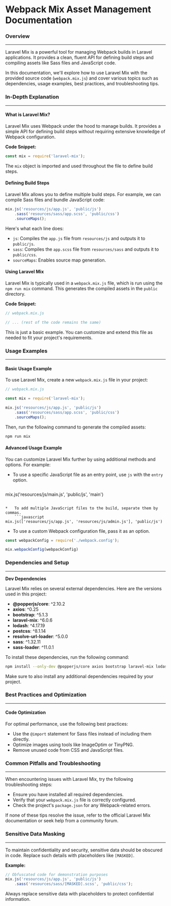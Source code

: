 **Webpack Mix Asset Management Documentation**
=====================================================

### Overview
---------------

Laravel Mix is a powerful tool for managing Webpack builds in Laravel applications. It provides a clean, fluent API for defining build steps and compiling assets like Sass files and JavaScript code.

In this documentation, we'll explore how to use Laravel Mix with the provided source code (`webpack.mix.js`) and cover various topics such as dependencies, usage examples, best practices, and troubleshooting tips.

### In-Depth Explanation
------------------------

#### What is Laravel Mix?

Laravel Mix uses Webpack under the hood to manage builds. It provides a simple API for defining build steps without requiring extensive knowledge of Webpack configuration.

**Code Snippet:**
```javascript
const mix = require('laravel-mix');
```
The `mix` object is imported and used throughout the file to define build steps.

#### Defining Build Steps

Laravel Mix allows you to define multiple build steps. For example, we can compile Sass files and bundle JavaScript code:
```javascript
mix.js('resources/js/app.js', 'public/js')
    .sass('resources/sass/app.scss', 'public/css')
    .sourceMaps();
```
Here's what each line does:

* `js`: Compiles the `app.js` file from `resources/js` and outputs it to `public/js`.
* `sass`: Compiles the `app.scss` file from `resources/sass` and outputs it to `public/css`.
* `sourceMaps`: Enables source map generation.

#### Using Laravel Mix

Laravel Mix is typically used in a `webpack.mix.js` file, which is run using the `npm run mix` command. This generates the compiled assets in the `public` directory.

**Code Snippet:**
```javascript
// webpack.mix.js

// ... (rest of the code remains the same)
```
This is just a basic example. You can customize and extend this file as needed to fit your project's requirements.

### Usage Examples
------------------

#### Basic Usage Example

To use Laravel Mix, create a new `webpack.mix.js` file in your project:

```javascript
// webpack.mix.js

const mix = require('laravel-mix');

mix.js('resources/js/app.js', 'public/js')
    .sass('resources/sass/app.scss', 'public/css')
    .sourceMaps();

```
Then, run the following command to generate the compiled assets:
```bash
npm run mix
```

#### Advanced Usage Example

You can customize Laravel Mix further by using additional methods and options. For example:

*   To use a specific JavaScript file as an entry point, use `js` with the `entry` option.
    ```javascript
mix.js('resources/js/main.js', 'public/js', 'main')
```

*   To add multiple JavaScript files to the build, separate them by commas.
    ```javascript
mix.js(['resources/js/app.js', 'resources/js/admin.js'], 'public/js')
```
*   To use a custom Webpack configuration file, pass it as an option.
```javascript
const webpackConfig = require('./webpack.config');

mix.webpackConfig(webpackConfig)
```

### Dependencies and Setup
---------------------------

**Dev Dependencies**

Laravel Mix relies on several external dependencies. Here are the versions used in this project:

*   **@popperjs/core**: ^2.10.2
*   **axios**: ^0.25
*   **bootstrap**: ^5.1.3
*   **laravel-mix**: ^6.0.6
*   **lodash**: ^4.17.19
*   **postcss**: ^8.1.14
*   **resolve-url-loader**: ^5.0.0
*   **sass**: ^1.32.11
*   **sass-loader**: ^11.0.1

To install these dependencies, run the following command:
```bash
npm install --only-dev @popperjs/core axios bootstrap laravel-mix lodash postcss resolve-url-loader sass sass-loader
```
Make sure to also install any additional dependencies required by your project.

### Best Practices and Optimization
----------------------------------

#### Code Optimization

For optimal performance, use the following best practices:

*   Use the `@import` statement for Sass files instead of including them directly.
*   Optimize images using tools like ImageOptim or TinyPNG.
*   Remove unused code from CSS and JavaScript files.

### Common Pitfalls and Troubleshooting
--------------------------------------

When encountering issues with Laravel Mix, try the following troubleshooting steps:

*   Ensure you have installed all required dependencies.
*   Verify that your `webpack.mix.js` file is correctly configured.
*   Check the project's `package.json` for any Webpack-related errors.

If none of these tips resolve the issue, refer to the official Laravel Mix documentation or seek help from a community forum.

### Sensitive Data Masking
---------------------------

To maintain confidentiality and security, sensitive data should be obscured in code. Replace such details with placeholders like `[MASKED]`.

**Example:**

```javascript
// Obfuscated code for demonstration purposes
mix.js('resources/js/app.js', 'public/js')
    .sass('resources/sass/[MASKED].scss', 'public/css');
```
Always replace sensitive data with placeholders to protect confidential information.